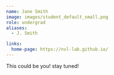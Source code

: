 ```yaml
---
name: Jane Smith
image: images/student_default_small.png
role: undergrad
aliases:
  - J. Smith

links:
  home-page: https://nvl-lab.github.io/
---
```


This could be you! stay tuned!
